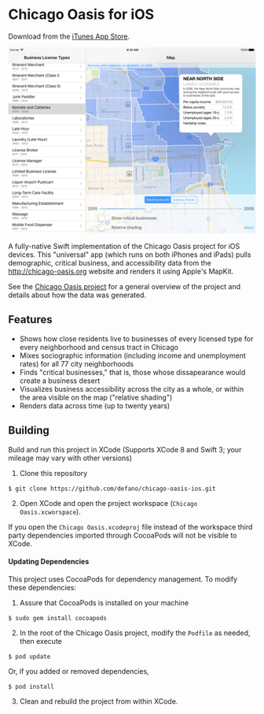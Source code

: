 # Chicago Oasis for iOS

Download from the [iTunes App Store](https://itunes.apple.com/us/app/chicago-oasis/id1115492310).

![Screenshot](https://github.com/defano/chicago-oasis-ios/blob/master/Release%20Assets/Screen%20Shots/iPad/iPad%20Retina%20Screenshot%201.png)

A fully-native Swift implementation of the Chicago Oasis project for iOS devices. This "universal" app (which runs on both iPhones and iPads)
pulls demographic, critical business, and accessibility data from the http://chicago-oasis.org website and renders it using Apple's MapKit.

See the [Chicago Oasis project](https://github.com/defano/chicago-oasis) for a general overview of the project and details about how the data was generated.

## Features

* Shows how close residents live to businesses of every licensed type for every neighborhood and census tract in Chicago 
* Mixes sociographic information (including income and unemployment rates) for all 77 city neighborhoods
* Finds "critical businesses," that is, those whose dissapearance would create a business desert
* Visualizes business accessibility across the city as a whole, or within the area visible on the map ("relative shading")
* Renders data across time (up to twenty years) 

## Building

Build and run this project in XCode (Supports XCode 8 and Swift 3; your mileage may vary with other versions)

1. Clone this repository
```
$ git clone https://github.com/defano/chicago-oasis-ios.git
```
2. Open XCode and open the project workspace (`Chicago Oasis.xcworspace`).

If you open the `Chicago Oasis.xcodeproj` file instead of the workspace third party dependencies imported through CocoaPods will not be visible to XCode.

#### Updating Dependencies

This project uses CocoaPods for dependency management. To modify these dependencies:

1. Assure that CocoaPods is installed on your machine
```
$ sudo gem install cocoapods
```
2. In the root of the Chicago Oasis project, modify the `Podfile` as needed, then execute
```
$ pod update
```
Or, if you added or removed dependencies,
```
$ pod install
```
3. Clean and rebuild the project from within XCode.
